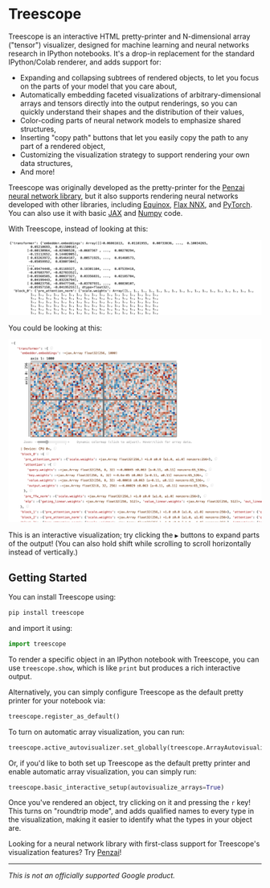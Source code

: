 # Treescope

Treescope is an interactive HTML pretty-printer and N-dimensional array
("tensor") visualizer, designed for machine learning and neural networks
research in IPython notebooks. It's a drop-in replacement for the standard
IPython/Colab renderer, and adds support for:

* Expanding and collapsing subtrees of rendered objects, to let you focus on
  the parts of your model that you care about,
* Automatically embedding faceted visualizations of arbitrary-dimensional arrays
  and tensors directly into the output renderings, so you can quickly understand
  their shapes and the distribution of their values,
* Color-coding parts of neural network models to emphasize shared structures,
* Inserting "copy path" buttons that let you easily copy the path to any part of
  a rendered object,
* Customizing the visualization strategy to support rendering your own data
  structures,
* And more!

Treescope was originally developed as the pretty-printer for the
[Penzai neural network library](https://penzai.readthedocs.io/en/stable), but
it also supports rendering neural networks developed with other libraries,
including
[Equinox](https://docs.kidger.site/equinox/),
[Flax NNX](https://flax.readthedocs.io/en/latest/nnx/index.html),
and
[PyTorch](https://pytorch.org/docs/stable/).
You can also use it with basic
[JAX](https://jax.readthedocs.io/en/latest/)
and
[Numpy](https://numpy.org/doc/stable/)
code.


With Treescope, instead of looking at this:

![Screenshot of a parameter dictionary without Treescope](docs/_static/readme_teaser_before.png)

You could be looking at this:

![Screenshot of a parameter dictionary using Treescope](docs/_static/readme_teaser_after.png)

This is an interactive visualization; try clicking the `▶` buttons to expand
parts of the output! (You can also hold shift while scrolling to
scroll horizontally instead of vertically.)


## Getting Started

You can install Treescope using:

```bash
pip install treescope
```

and import it using:

```python
import treescope
```

To render a specific object in an IPython notebook with Treescope, you can use
`treescope.show`, which is like `print` but produces a rich interactive output.

Alternatively, you can simply configure Treescope as the default pretty printer
for your notebook via:

```python
treescope.register_as_default()
```

To turn on automatic array visualization, you can run:

```python
treescope.active_autovisualizer.set_globally(treescope.ArrayAutovisualizer())
```

Or, if you'd like to both set up Treescope as the default pretty printer and
enable automatic array visualization, you can simply run:

```python
treescope.basic_interactive_setup(autovisualize_arrays=True)
```

Once you've rendered an object, try clicking on it and pressing the `r` key!
This turns on "roundtrip mode", and adds qualified names to every type in the
visualization, making it easier to identify what the types in your object are.

Looking for a neural network library with first-class support for Treescope's
visualization features?
Try [Penzai](https://penzai.readthedocs.io/en/stable)!

---

*This is not an officially supported Google product.*
